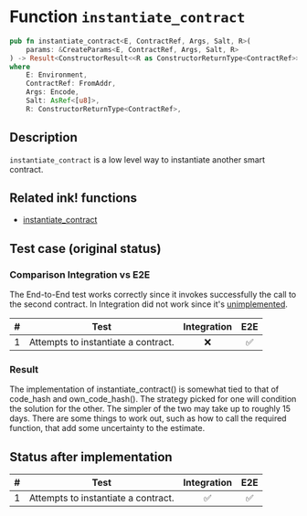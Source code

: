 # Function `instantiate_contract`

```rust
pub fn instantiate_contract<E, ContractRef, Args, Salt, R>(
    params: &CreateParams<E, ContractRef, Args, Salt, R>
) -> Result<ConstructorResult<<R as ConstructorReturnType<ContractRef>>::Output>>
where
    E: Environment,
    ContractRef: FromAddr,
    Args: Encode,
    Salt: AsRef<[u8]>,
    R: ConstructorReturnType<ContractRef>,
```

## Description

`instantiate_contract` is a low level way to instantiate another smart contract.

## Related ink! functions

- [instantiate_contract](https://docs.rs/ink_env/latest/ink_env/fn.instantiate_contract.html)

## Test case (original status)

### Comparison Integration vs E2E

The End-to-End test works correctly since it invokes successfully the call to the second contract. In Integration did not work since it's [unimplemented](https://github.com/paritytech/ink/blob/c2af39883aab48c71dc09dac5d06583f2e84dc54/crates/env/src/engine/off_chain/impls.rs#L464).

| \#  | Test                                                            | Integration | E2E |
| --- | --------------------------------------------------------------- | :---------: | :-: |
| 1   | Attempts to instantiate a contract.                             |     ❌      | ✅  |

### Result

The implementation of instantiate_contract() is somewhat tied to that of code_hash and own_code_hash(). The strategy picked for one will condition the solution for the other. The simpler of the two may take up to roughly 15 days. There are some things to work out, such as how to call the required function, that add some uncertainty to the estimate.

## Status after implementation

| \#  | Test                                                            | Integration | E2E |
| --- | --------------------------------------------------------------- | :---------: | :-: |
| 1   | Attempts to instantiate a contract.                             |     ✅      | ✅  |

